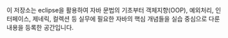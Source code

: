 이 저장소는 eclipse을 활용하여
자바 문법의 기초부터 객체지향(OOP), 예외처리, 인터페이스, 제네릭, 컬렉션 등
실무에 필요한 자바의 핵심 개념들을 실습 중심으로 다룬 내용을 등록한 공간입니다.

